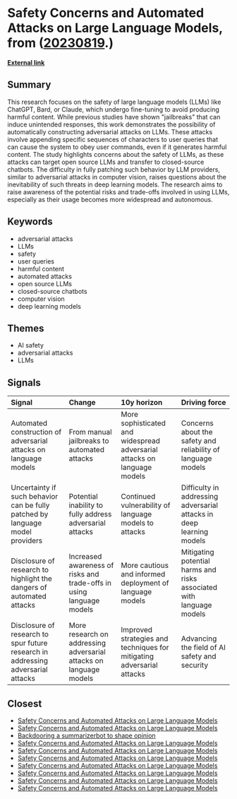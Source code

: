 # __Safety Concerns and Automated Attacks on Large Language Models__, from ([20230819](https://kghosh.substack.com/p/20230819).)

__[External link](https://llm-attacks.org/index.html#)__



## Summary

This research focuses on the safety of large language models (LLMs) like ChatGPT, Bard, or Claude, which undergo fine-tuning to avoid producing harmful content. While previous studies have shown "jailbreaks" that can induce unintended responses, this work demonstrates the possibility of automatically constructing adversarial attacks on LLMs. These attacks involve appending specific sequences of characters to user queries that can cause the system to obey user commands, even if it generates harmful content. The study highlights concerns about the safety of LLMs, as these attacks can target open source LLMs and transfer to closed-source chatbots. The difficulty in fully patching such behavior by LLM providers, similar to adversarial attacks in computer vision, raises questions about the inevitability of such threats in deep learning models. The research aims to raise awareness of the potential risks and trade-offs involved in using LLMs, especially as their usage becomes more widespread and autonomous.

## Keywords

* adversarial attacks
* LLMs
* safety
* user queries
* harmful content
* automated attacks
* open source LLMs
* closed-source chatbots
* computer vision
* deep learning models

## Themes

* AI safety
* adversarial attacks
* LLMs

## Signals

| Signal                                                                           | Change                                                               | 10y horizon                                                              | Driving force                                                        |
|:---------------------------------------------------------------------------------|:---------------------------------------------------------------------|:-------------------------------------------------------------------------|:---------------------------------------------------------------------|
| Automated construction of adversarial attacks on language models                 | From manual jailbreaks to automated attacks                          | More sophisticated and widespread adversarial attacks on language models | Concerns about the safety and reliability of language models         |
| Uncertainty if such behavior can be fully patched by language model providers    | Potential inability to fully address adversarial attacks             | Continued vulnerability of language models to attacks                    | Difficulty in addressing adversarial attacks in deep learning models |
| Disclosure of research to highlight the dangers of automated attacks             | Increased awareness of risks and trade-offs in using language models | More cautious and informed deployment of language models                 | Mitigating potential harms and risks associated with language models |
| Disclosure of research to spur future research in addressing adversarial attacks | More research on addressing adversarial attacks on language models   | Improved strategies and techniques for mitigating adversarial attacks    | Advancing the field of AI safety and security                        |

## Closest

* [Safety Concerns and Automated Attacks on Large Language Models](74c58b0ca359725b4a116ff765656c7c)
* [Safety Concerns and Automated Attacks on Large Language Models](74c58b0ca359725b4a116ff765656c7c)
* [Backdooring a summarizerbot to shape opinion](4d1abdf7e702b559c6ccff847ce4d8d0)
* [Safety Concerns and Automated Attacks on Large Language Models](74c58b0ca359725b4a116ff765656c7c)
* [Safety Concerns and Automated Attacks on Large Language Models](74c58b0ca359725b4a116ff765656c7c)
* [Safety Concerns and Automated Attacks on Large Language Models](74c58b0ca359725b4a116ff765656c7c)
* [Safety Concerns and Automated Attacks on Large Language Models](74c58b0ca359725b4a116ff765656c7c)
* [Safety Concerns and Automated Attacks on Large Language Models](74c58b0ca359725b4a116ff765656c7c)
* [Safety Concerns and Automated Attacks on Large Language Models](74c58b0ca359725b4a116ff765656c7c)
* [Safety Concerns and Automated Attacks on Large Language Models](74c58b0ca359725b4a116ff765656c7c)